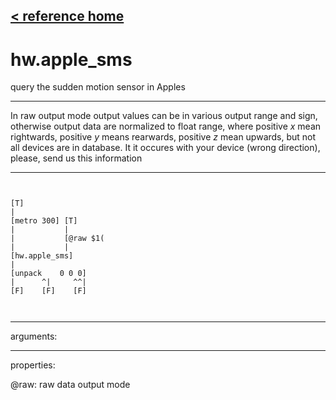 [< reference home](ceammc_lib.html)
---

# hw.apple_sms


query the sudden motion sensor in Apples

---

In raw output mode output values can be in various output range and sign,
            otherwise output data are normalized to float range, where positive *x* mean
            rightwards, positive *y* means rearwards, positive *z* mean upwards, but not all
            devices are in database. It it occures with your device (wrong direction), please, send
            us this information<br>


---


```


[T]
|
[metro 300] [T]
|           |
|           [@raw $1(
|           |
[hw.apple_sms]
|
[unpack    0 0 0]
|      ^|     ^^|
[F]    [F]    [F]

            
```

---
arguments:


---
properties:

@raw: raw data output mode<br>

